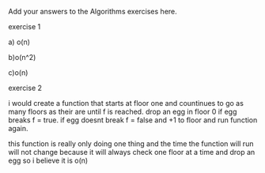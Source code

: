 Add your answers to the Algorithms exercises here.

exercise 1

a) o(n)

b)o(n^2)

c)o(n)

exercise 2

i would create a function that starts at floor one and countinues to go as many floors as their are until f is reached.
drop an egg in floor 0 if egg breaks f = true. if egg doesnt break f = false and +1 to floor and run function again.

this function is really only doing one thing and the time the function will run will not change because it will always check one floor at a time and drop an egg so i believe it is o(n)